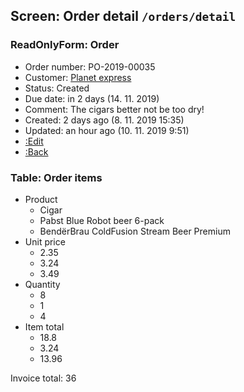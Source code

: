 ## Screen: Order detail `/orders/detail`

### ReadOnlyForm: Order

- Order number: PO-2019-00035
- Customer: [Planet express](#/customers/detail)
- Status: Created
- Due date: in 2 days (14. 11. 2019)
- Comment: The cigars better not be too dry!
- Created: 2 days ago (8. 11. 2019 15:35)
- Updated: an hour ago (10. 11. 2019 9:51)
- [:Edit](#/orders/edit)
- [:Back](#/orders)

### Table: Order items

- Product
    - Cigar
    - Pabst Blue Robot beer 6-pack
    - BendërBrau ColdFusion Stream Beer Premium
- Unit price
    - 2.35
    - 3.24
    - 3.49
- Quantity
    - 8
    - 1
    - 4
- Item total
    - 18.8
    - 3.24
    - 13.96

Invoice total: 36
